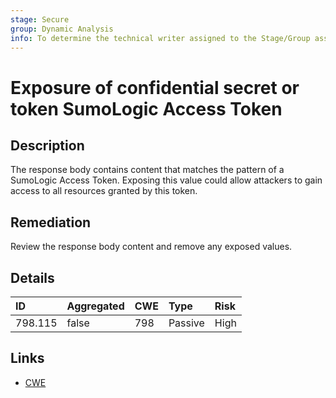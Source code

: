 ```yaml
---
stage: Secure
group: Dynamic Analysis
info: To determine the technical writer assigned to the Stage/Group associated with this page, see https://about.gitlab.com/handbook/engineering/ux/technical-writing/#assignments
---
```


# Exposure of confidential secret or token SumoLogic Access Token

## Description

The response body contains content that matches the pattern of a SumoLogic Access Token.
Exposing this value could allow attackers to gain access to all resources granted by this token.

## Remediation

Review the response body content and remove any exposed values.

## Details

| ID | Aggregated | CWE | Type | Risk |
|:---|:--------|:--------|:--------|:--------|
| 798.115 | false | 798 | Passive | High |

## Links

- [CWE](https://cwe.mitre.org/data/definitions/798.html)
